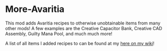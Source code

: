 # More-Avaritia
This mod adds Avaritia recipes to otherwise unobtainable items from many other mods! A few examples are the Creative Capacitor Bank, Creative CAD Assembly, Guilty Mana Pool, and much much more!

A list of all items I added recipes to can be found at my [here on my wiki](https://github.com/TheUnderTaker11/More-Avaritia/wiki/List-of-recipes-added)!

